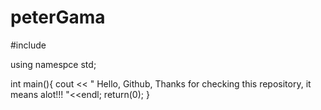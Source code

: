 # peterGama

#include <iostream>

  using namespce std;
  
  int main(){
      cout << " Hello, Github, Thanks for checking this repository, it means alot!!! "<<endl;
      return(0);
  }
